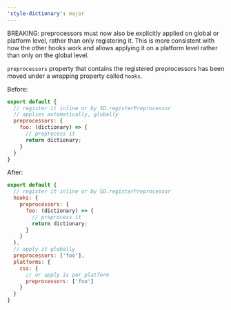 ```yaml
---
'style-dictionary': major
---
```


BREAKING: preprocessors must now also be explicitly applied on global or platform level, rather than only registering it. This is more consistent with how the other hooks work and allows applying it on a platform level rather than only on the global level.

`preprocessors` property that contains the registered preprocessors has been moved under a wrapping property called `hooks`.

Before:

```js
export default {
  // register it inline or by SD.registerPreprocessor
  // applies automatically, globally
  preprocessors: {
    foo: (dictionary) => {
      // preprocess it
      return dictionary;
    }
  }
}
```

After:

```js
export default {
  // register it inline or by SD.registerPreprocessor
  hooks: {
    preprocessors: {
      foo: (dictionary) => {
        // preprocess it
        return dictionary;
      }
    }
  },
  // apply it globally
  preprocessors: ['foo'],
  platforms: {
    css: {
      // or apply is per platform
      preprocessors: ['foo']
    }
  }
}
```
